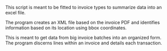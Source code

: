 This script is meant to be fitted to invoice types to summarize data into an excel file.

The program creates an XML file based on the invoice PDF and identifies information based on its location using bbox coordinates.

This is meant to get data from big invoice batches into an organized form. The program discerns lines within an invoice and details each transaction.

